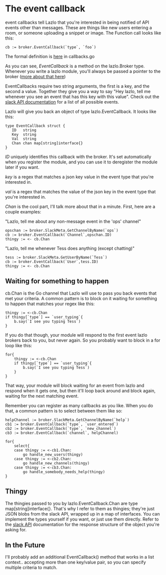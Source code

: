 # The event callback

event callbacks tell Lazlo that you're interested in being notified of API
events other than messages. These are things like new users entering a room, or
someone uploading a snippet or image. The Function call looks like this:

```
cb := broker.EventCallback(`type`, `foo`)
```

The formal definition is [here](https://github.com/djosephsen/lazlo/blob/master/lib/callbacks.go#L132) in callbacks.go

As you can see, *EventCallback* is a method on the lazlo.Broker type.
Whenever you write a lazlo module, you'll always be passed a pointer to the
broker ([more about that here](plugins.md))

EventCallbacks require two string arguments, the first is a key, and the second
a value. Together they give you a way to say "Hey lazlo, tell me whenever you
see an event that has this key with this value". Check out the [slack API
documentation]() for a list of all possible events.

Lazlo will give you back an object of type lazlo.EventCallback. It looks like
this: 

```
type EventCallback struct {
   ID   string
   Key  string
   Val  string
   Chan chan map[string]interface{}
}
```

*ID* uniquely identifies this callback with the broker. It's set automatically
when you register the module, and you can use it to deregister the module later
if you want.

*key* is a regex that matches a json key value in the event type that you're interested in.

*val* is a regex that matches the value of the json key in the event type that
you're interested in. 

*Chan* is the cool part, I'll talk more about that in a minute. First, here are a couple examples:


"Lazlo, tell me about any non-message event in the 'ops' channel"
```
opschan := broker.SlackMeta.GetChannelByName(`ops`)
cb := broker.EventCallback(`Channel`,opschan.ID)
thingy := <- cb.Chan
```

"Lazlo, tell me whenever Tess does anything (except chatting)"
```
tess := broker.SlackMeta.GetUserByName(`Tess`)
cb := broker.EventCallback(`User`,tess.ID)
thingy := <- cb.Chan
```

## Waiting for something to happen
cb.Chan is the Go channel that Lazlo will use to pass you back events that
met your criteria. A common pattern is to block on it waiting for something to
happen that matches your regex like this: 

```
thingy := <-cb.Chan
if thingy[`type`] == `user_typing`{
	b.say(`I see you typing Tess`)
}
``` 

If you do that though, your module will respond to the first event lazlo
brokers back to you, but never again.  So you probably want to block in a for
loop like this: 

```
for{
	thingy := <-cb.Chan
	if thingy[`type`] == `user_typing`{
		b.say(`I see you typing Tess`)
	}
}
```

That way, your module will block waiting for an event from lazlo and respond
when it gets one, but then it'll loop back around and block again, waiting for
the next matching event.

Remember you can register as many callbacks as you like. When you do that, a
common pattern is to select between them like so: 


```
helpChannel := broker.SlackMeta.GetChannelByName(`help`)
cb1 := broker.EventCallback(`type`, `user_entered`)
cb2 := broker.EventCallback(`type`, `new_channel`)
cb3 := broker.EventCallback(`channel`, helpChannel)

for{
	select{
	case thingy := <-cb1.Chan:
		go handle_new_users(thingy)
	case thingy := <-cb2.Chan:
		go handle_new_channels(thingy)
	case thingy := <-cb3.Chan:
		go handle_somebody_needs_help(thingy)
}
``` 

## Thingy
The thingies passed to you by lazlo.EventCallback.Chan are type
map[string]interface{}. That's why I refer to them as thingies; they're just
JSON blobs from the slack API, wrapped up in a map of interfaces. You can
implement the types yourself if you want, or just use them directly. Refer to
the [slack API]() documentation for the response structure of the object you're
asking for. 


## In the Future
I'll probably add an additional EventCallback() method that works in a list
context.. accepting more than one key/value pair, so you can specify multiple
criteria to match. 
